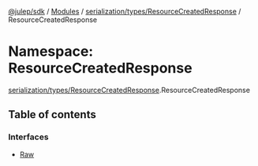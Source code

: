 [@julep/sdk](../README.md) / [Modules](../modules.md) / [serialization/types/ResourceCreatedResponse](serialization_types_ResourceCreatedResponse.md) / ResourceCreatedResponse

# Namespace: ResourceCreatedResponse

[serialization/types/ResourceCreatedResponse](serialization_types_ResourceCreatedResponse.md).ResourceCreatedResponse

## Table of contents

### Interfaces

- [Raw](../interfaces/serialization_types_ResourceCreatedResponse.ResourceCreatedResponse.Raw.md)
